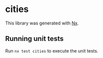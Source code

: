 # cities

This library was generated with [Nx](https://nx.dev).

## Running unit tests

Run `nx test cities` to execute the unit tests.

